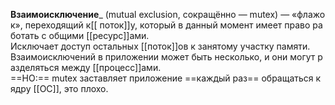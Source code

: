 **Взаимоисключение**_ (mutual exclusion, сокращённо — mutex) — «флажок», переходящий к[[ поток]]у, который в данный момент имеет право работать с общими [[ресурс]]ами.
Исключает доступ остальных [[поток]]ов к занятому участку памяти. 
Взаимоисключений в приложении может быть несколько, и они могут разделяться между [[процесс]]ами. 
==НО:== mutex заставляет приложение ==каждый раз== обращаться к ядру [[ОС]], это плохо.